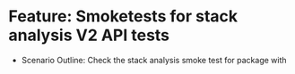 # Feature: Smoketests for stack analysis V2 API tests
- Scenario Outline: Check the stack analysis smoke test for <ecosystem> package with <file>
